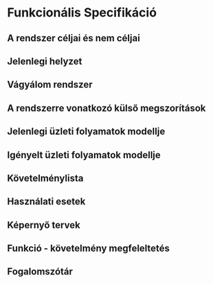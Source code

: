 # Funkcionális Specifikáció

## A rendszer céljai és nem céljai
## Jelenlegi helyzet
## Vágyálom rendszer
## A rendszerre vonatkozó külső megszorítások
## Jelenlegi üzleti folyamatok modellje
## Igényelt üzleti folyamatok modellje
## Követelménylista
## Használati esetek
## Képernyő tervek
## Funkció - követelmény megfeleltetés
## Fogalomszótár
